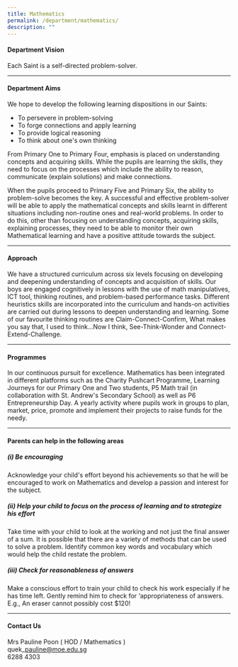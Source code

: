```yaml
---
title: Mathematics
permalink: /department/mathematics/
description: ""
---
```

#### Department Vision

Each Saint is a self-directed problem-solver.

* * *

#### Department Aims

We hope to develop the following learning dispositions in our Saints:

*   To persevere in problem-solving
*   To forge connections and apply learning
*   To provide logical reasoning
*   To think about one's own thinking

From Primary One to Primary Four, emphasis is placed on understanding concepts and acquiring skills. While the pupils are learning the skills, they need to focus on the processes which include the ability to reason, communicate (explain solutions) and make connections.

When the pupils proceed to Primary Five and Primary Six, the ability to problem-solve becomes the key. A successful and effective problem-solver will be able to apply the mathematical concepts and skills learnt in different situations including non-routine ones and real-world problems. In order to do this, other than focusing on understanding concepts, acquiring skills, explaining processes, they need to be able to monitor their own Mathematical learning and have a positive attitude towards the subject.

* * *

#### Approach

We have a structured curriculum across six levels focusing on developing and deepening understanding of concepts and acquisition of skills. Our boys are engaged cognitively in lessons with the use of math manipulatives, ICT tool, thinking routines, and problem-based performance tasks. Different heuristics skills are incorporated into the curriculum and hands-on activities are carried out during lessons to deepen understanding and learning. Some of our favourite thinking routines are Claim-Connect-Confirm, What makes you say that, I used to think…Now I think, See-Think-Wonder and Connect-Extend-Challenge.

* * *

#### Programmes

In our continuous pursuit for excellence. Mathematics has been integrated in different platforms such as the Charity Pushcart Programme, Learning Journeys for our Primary One and Two students, P5 Math trail (in collaboration with St. Andrew's Secondary School) as well as P6 Entrepreneurship Day. A yearly activity where pupils work in groups to plan, market, price, promote and implement their projects to raise funds for the needy.


* * *

#### Parents can help in the following areas

##### (i) Be encouraging

Acknowledge your child's effort beyond his achievements so that he will be encouraged to work on Mathematics and develop a passion and interest for the subject.

##### (ii) Help your child to focus on the process of learning and to strategize his effort

Take time with your child to look at the working and not just the final answer of a sum. It is possible that there are a variety of methods that can be used to solve a problem. Identify common key words and vocabulary which would help the child restate the problem.

##### (iii) Check for reasonableness of answers

Make a conscious effort to train your child to check his work especially if he has time left. Gently remind him to check for ‘appropriateness of answers. E.g., An eraser cannot possibly cost $120!
* * *

#### Contact Us

Mrs Pauline Poon ( HOD / Mathematics )
<br>quek\_pauline@moe.edu.sg
<br>6288 4303